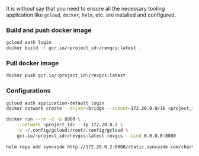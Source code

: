 It is without say that you need to ensure all the necessary tooling 
application like `gcloud`, `docker`, `helm`, etc. are installed 
and configured.

### Build and push docker image
```bash
gcloud auth login
docker build -t gcr.io/<project_id>/revgcs:latest .
```

### Pull docker image
```bash
docker push gcr.io/<project_id>/revgcs:latest
```

### Configurations
```bash
gcloud auth application-default login
docker network create --driver=bridge --subnet=172.20.0.0/16 <project_id>

docker run --rm -d -p 8080 \
    --network <project_id> --ip 172.20.0.2 \
    -v ~/.config/gcloud:/root/.config/gcloud \
    gcr.io/<project_id>/revgcs:latest revgcs --bind 0.0.0.0:8080
    
helm repo add syncaide http://172.20.0.2:8080/static.syncaide.com/charts
```
